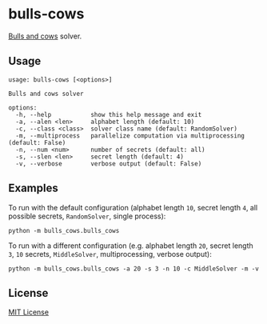 # bulls-cows

[Bulls and cows](https://en.wikipedia.org/wiki/Bulls_and_cows) solver.

## Usage

```
usage: bulls-cows [<options>]

Bulls and cows solver

options:
  -h, --help           show this help message and exit
  -a, --alen <len>     alphabet length (default: 10)
  -c, --class <class>  solver class name (default: RandomSolver)
  -m, --multiprocess   parallelize computation via multiprocessing (default: False)
  -n, --num <num>      number of secrets (default: all)
  -s, --slen <len>     secret length (default: 4)
  -v, --verbose        verbose output (default: False)
```

## Examples

To run with the default configuration (alphabet length `10`, secret length `4`,
all possible secrets, `RandomSolver`, single process):

    python -m bulls_cows.bulls_cows

To run with a different configuration (e.g. alphabet length `20`, secret length
`3`, `10` secrets, `MiddleSolver`, multiprocessing, verbose output):

    python -m bulls_cows.bulls_cows -a 20 -s 3 -n 10 -c MiddleSolver -m -v

## License

[MIT License](LICENSE.txt)
